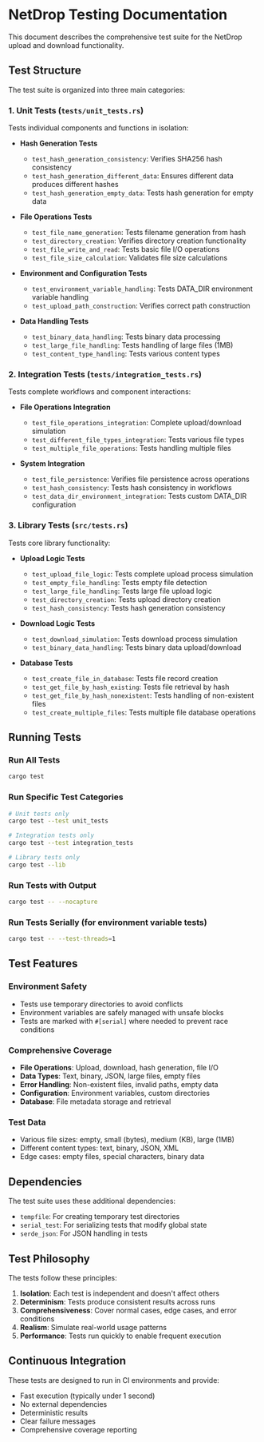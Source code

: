 # NetDrop Testing Documentation

This document describes the comprehensive test suite for the NetDrop upload and download functionality.

## Test Structure

The test suite is organized into three main categories:

### 1. Unit Tests (`tests/unit_tests.rs`)

Tests individual components and functions in isolation:

- **Hash Generation Tests**

  - `test_hash_generation_consistency`: Verifies SHA256 hash consistency
  - `test_hash_generation_different_data`: Ensures different data produces different hashes
  - `test_hash_generation_empty_data`: Tests hash generation for empty data

- **File Operations Tests**

  - `test_file_name_generation`: Tests filename generation from hash
  - `test_directory_creation`: Verifies directory creation functionality
  - `test_file_write_and_read`: Tests basic file I/O operations
  - `test_file_size_calculation`: Validates file size calculations

- **Environment and Configuration Tests**

  - `test_environment_variable_handling`: Tests DATA_DIR environment variable handling
  - `test_upload_path_construction`: Verifies correct path construction

- **Data Handling Tests**
  - `test_binary_data_handling`: Tests binary data processing
  - `test_large_file_handling`: Tests handling of large files (1MB)
  - `test_content_type_handling`: Tests various content types

### 2. Integration Tests (`tests/integration_tests.rs`)

Tests complete workflows and component interactions:

- **File Operations Integration**

  - `test_file_operations_integration`: Complete upload/download simulation
  - `test_different_file_types_integration`: Tests various file types
  - `test_multiple_file_operations`: Tests handling multiple files

- **System Integration**
  - `test_file_persistence`: Verifies file persistence across operations
  - `test_hash_consistency`: Tests hash consistency in workflows
  - `test_data_dir_environment_integration`: Tests custom DATA_DIR configuration

### 3. Library Tests (`src/tests.rs`)

Tests core library functionality:

- **Upload Logic Tests**

  - `test_upload_file_logic`: Tests complete upload process simulation
  - `test_empty_file_handling`: Tests empty file detection
  - `test_large_file_handling`: Tests large file upload logic
  - `test_directory_creation`: Tests upload directory creation
  - `test_hash_consistency`: Tests hash generation consistency

- **Download Logic Tests**

  - `test_download_simulation`: Tests download process simulation
  - `test_binary_data_handling`: Tests binary data upload/download

- **Database Tests**
  - `test_create_file_in_database`: Tests file record creation
  - `test_get_file_by_hash_existing`: Tests file retrieval by hash
  - `test_get_file_by_hash_nonexistent`: Tests handling of non-existent files
  - `test_create_multiple_files`: Tests multiple file database operations

## Running Tests

### Run All Tests

```bash
cargo test
```

### Run Specific Test Categories

```bash
# Unit tests only
cargo test --test unit_tests

# Integration tests only
cargo test --test integration_tests

# Library tests only
cargo test --lib
```

### Run Tests with Output

```bash
cargo test -- --nocapture
```

### Run Tests Serially (for environment variable tests)

```bash
cargo test -- --test-threads=1
```

## Test Features

### Environment Safety

- Tests use temporary directories to avoid conflicts
- Environment variables are safely managed with unsafe blocks
- Tests are marked with `#[serial]` where needed to prevent race conditions

### Comprehensive Coverage

- **File Operations**: Upload, download, hash generation, file I/O
- **Data Types**: Text, binary, JSON, large files, empty files
- **Error Handling**: Non-existent files, invalid paths, empty data
- **Configuration**: Environment variables, custom directories
- **Database**: File metadata storage and retrieval

### Test Data

- Various file sizes: empty, small (bytes), medium (KB), large (1MB)
- Different content types: text, binary, JSON, XML
- Edge cases: empty files, special characters, binary data

## Dependencies

The test suite uses these additional dependencies:

- `tempfile`: For creating temporary test directories
- `serial_test`: For serializing tests that modify global state
- `serde_json`: For JSON handling in tests

## Test Philosophy

The tests follow these principles:

1. **Isolation**: Each test is independent and doesn't affect others
2. **Determinism**: Tests produce consistent results across runs
3. **Comprehensiveness**: Cover normal cases, edge cases, and error conditions
4. **Realism**: Simulate real-world usage patterns
5. **Performance**: Tests run quickly to enable frequent execution

## Continuous Integration

These tests are designed to run in CI environments and provide:

- Fast execution (typically under 1 second)
- No external dependencies
- Deterministic results
- Clear failure messages
- Comprehensive coverage reporting
